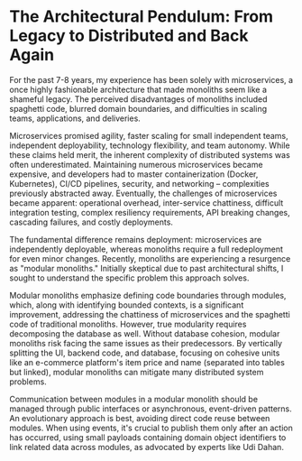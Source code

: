 # The Architectural Pendulum: From Legacy to Distributed and Back Again

For the past 7-8 years, my experience has been solely with microservices, a once highly fashionable architecture that made monoliths seem like a shameful legacy. The perceived disadvantages of monoliths included spaghetti code, blurred domain boundaries, and difficulties in scaling teams, applications, and deliveries.

Microservices promised agility, faster scaling for small independent teams, independent deployability, technology flexibility, and team autonomy. While these claims held merit, the inherent complexity of distributed systems was often underestimated. Maintaining numerous microservices became expensive, and developers had to master containerization (Docker, Kubernetes), CI/CD pipelines, security, and networking – complexities previously abstracted away.
Eventually, the challenges of microservices became apparent: operational overhead, inter-service chattiness, difficult integration testing, complex resiliency requirements, API breaking changes, cascading failures, and costly deployments.

The fundamental difference remains deployment: microservices are independently deployable, whereas monoliths require a full redeployment for even minor changes.
Recently, monoliths are experiencing a resurgence as "modular monoliths." Initially skeptical due to past architectural shifts, I sought to understand the specific problem this approach solves.

Modular monoliths emphasize defining code boundaries through modules, which, along with identifying bounded contexts, is a significant improvement, addressing the chattiness of microservices and the spaghetti code of traditional monoliths. However, true modularity requires decomposing the database as well. Without database cohesion, modular monoliths risk facing the same issues as their predecessors.
By vertically splitting the UI, backend code, and database, focusing on cohesive units like an e-commerce platform's item price and name (separated into tables but linked), modular monoliths can mitigate many distributed system problems.

Communication between modules in a modular monolith should be managed through public interfaces or asynchronous, event-driven patterns. An evolutionary approach is best, avoiding direct code reuse between modules. When using events, it's crucial to publish them only after an action has occurred, using small payloads containing domain object identifiers to link related data across modules, as advocated by experts like Udi Dahan.
